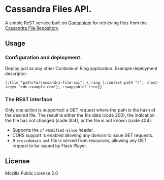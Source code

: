 # Cassandra Files API.

A simple ReST service built on [Containium](https://github.com/containium/containium) for retrieving files from the [Cassandra File Repository](https://github.com/vizanto/valueobjects/tree/master/filerepository/cassandra).


## Usage

### Configuration and deployment.

Deploy just as any other Containium Ring application.
Example deployment descriptor:

```
{:file "path/to/cassandra-file-api", {:ring {:context-path "/", :host-regex "cdn.example.com"}, :swappable? true}}
```


### The REST interface

Only one action is supported: a GET request where the path is the hash of the desired file.
The result is either the file data (code 200), the indication the file has not changed (code 304), or the file is not known (code 404).

- Supports the `If-Modified-Since` header.
- CORS support is enabled allowing any domain to issue GET requests.
- A `crossdomain.xml` file is served from resources, allowing any GET request to be issued by Flash Player.


## License

Mozilla Public License 2.0

